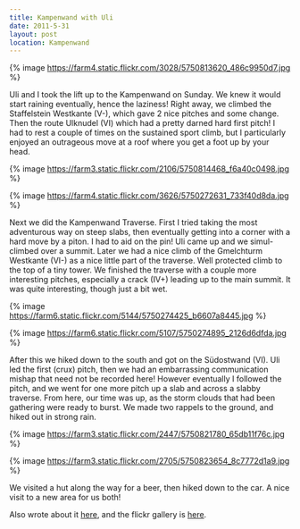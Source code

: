 ```yaml
---
title: Kampenwand with Uli
date: 2011-5-31
layout: post
location: Kampenwand
---
```


{% image https://farm4.static.flickr.com/3028/5750813620_486c9950d7.jpg %}
  
  
Uli and I took the lift up to the Kampenwand on Sunday. We knew it would
start raining eventually, hence the laziness! Right away, we climbed the
Staffelstein Westkante (V-), which gave 2 nice pitches and some change.
Then the route Ulknudel (VI) which had a pretty darned hard first pitch!
I had to rest a couple of times on the sustained sport climb, but I particularly
enjoyed an outrageous move at a roof where you get a foot up by your head.
  
  
{% image https://farm3.static.flickr.com/2106/5750814468_f6a40c0498.jpg %}
  
{% image https://farm4.static.flickr.com/3626/5750272631_733f40d8da.jpg %}
  
  
Next we did the Kampenwand Traverse. First I tried taking the most adventurous
way on steep slabs, then eventually getting into a corner with a hard move
by a piton. I had to aid on the pin! Uli came up and we simul-climbed over
a summit. Later we had a nice climb of the Gmelchturm Westkante (VI-) as
a nice little part of the traverse. Well protected climb to the top of
a tiny tower. We finished the traverse with a couple more interesting pitches,
especially a crack (IV+) leading up to the main summit. It was quite interesting,
though just a bit wet.
  
  
{% image https://farm6.static.flickr.com/5144/5750274425_b6607a8445.jpg %}
  
{% image https://farm6.static.flickr.com/5107/5750274895_2126d6dfda.jpg %}
  
  
After this we hiked down to the south and got on the Südostwand (VI).
Uli led the first (crux) pitch, then we had an embarrassing communication
mishap that need not be recorded here! However eventually I followed the
pitch, and we went for one more pitch up a slab and across a slabby traverse.
From here, our time was up, as the storm clouds that had been gathering
were ready to burst. We made two rappels to the ground, and hiked out in
strong rain.
  
  
{% image https://farm3.static.flickr.com/2447/5750821780_65db11f76c.jpg %}
  
{% image https://farm3.static.flickr.com/2705/5750823654_8c7772d1a9.jpg %}
  
  
We visited a hut along the way for a beer, then hiked down to the car.
A nice visit to a new area for us both!
  
  
Also wrote about it [here](https://www.bergundsteigen.de/forum/viewtopic.php?id=4128),
and the flickr gallery is [here](https://www.flickr.com/photos/ripsawridge/sets/72157626786520884/with/5750813620/).


